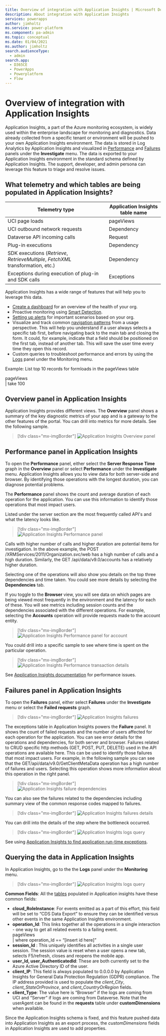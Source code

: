 ```yaml
---
title: Overview of integration with Application Insights | Microsoft Docs
description: About integration with Application Insights
services: powerapps
author: jimholtz
ms.service: power-platform
ms.component: pa-admin
ms.topic: conceptual
ms.date: 01/04/2021
ms.author: jimholtz
search.audienceType: 
  - admin
search.app:
  - D365CE
  - PowerApps
  - Powerplatform
  - Flow
---
```

# Overview of integration with Application Insights

Application Insights, a part of the Azure monitoring ecosystem, is widely used within the enterprise landscape for monitoring and diagnostics. Data already collected from a specific tenant or environment will be pushed to your own Application Insights environment. The data is stored in Log Analytics by Application Insights and visualized in [Performance](https://docs.microsoft.com/azure/azure-monitor/learn/tutorial-performance) and [Failures](https://docs.microsoft.com/azure/azure-monitor/learn/tutorial-runtime-exceptions) panels under the **Investigate** menu. The data is exported to your Application Insights environment in the standard schema defined by Application Insights. The support, developer, and admin persona can leverage this feature to triage and resolve issues.

## What telemetry and which tables are being populated in Application Insights? 

|Telemetry type  |Application Insights table name  |
|---------|---------|
|UCI page loads      | pageViews        |
|UCI outbound network requests     | Dependency        |
|Dataverse API incoming calls     | Request        |
|Plug-in executions     | Dependency        |
|SDK executions (*Retrieve*, *RetrieveMultiple*, *FetchXML* transformation, etc.)     | Dependency        |
|Exceptions during execution of plug-in and SDK calls     | Exceptions       |

Application Insights has a wide range of features that will help you to leverage this data.

- [Create a dashboard](https://docs.microsoft.com/azure/azure-monitor/learn/tutorial-logs-dashboards) for an overview of the health of your org.
- Proactive monitoring using [Smart Detection](https://docs.microsoft.com/azure/azure-monitor/app/proactive-diagnostics).
- [Setting up alerts](https://docs.microsoft.com/azure/azure-monitor/learn/tutorial-alert) for important scenarios based on your org.
- Visualize and track common [navigation patterns](https://docs.microsoft.com/azure/azure-monitor/app/usage-flows) from a usage perspective. This will help you understand if a user always selects a specific tab first, before navigating back to the main tab and closing the form. It could, for example, indicate that a field should be positioned on the first tab, instead of another tab. This will save the user time every time they open this record.
- Custom queries to troubleshoot performance and errors by using the [Logs](https://docs.microsoft.com/azure/azure-monitor/log-query/log-query-overview) panel under the Monitoring menu.

Example: List top 10 records for formloads in the pageViews table 

pageViews<br />
| take 100

## Overview panel in Application Insights

Application Insights provides different views. The **Overview** panel shows a summary of the key diagnostic metrics of your app and is a gateway to the other features of the portal. You can drill into metrics for more details. See the following sample.

> [!div class="mx-imgBorder"] 
> ![Application Insights Overview panel](media/application-insights-overview.png "Application Insights Overview panel")

## Performance panel in Application Insights

To open the **Performance** panel, either select the **Server Response Time** graph in the **Overview** panel or select **Performance** under the **Investigate** menu. Application Insights allows you to view data for both server-side and browser. By identifying those operations with the longest duration, you can diagnose potential problems.

The **Performance** panel shows the count and average duration of each operation for the application. You can use this information to identify those operations that most impact users.

Listed under the server section are the most frequently called API's and what the latency looks like. 

> [!div class="mx-imgBorder"] 
> ![Application Insights Performance panel](media/application-insights-performance.png "Application Insights Performance panel")

Calls with higher number of calls and higher duration are potential items for investigation. In the above example, the POST /XRMServices/2011/Organization.svc/web has a high number of calls and a high duration.  Similarly, the GET /api/data/v9.0/accounts has a relatively higher duration. 

Selecting one of the operations will also show you details on the top three dependencies and time taken. You could see more details by selecting the **Dependencies** tab. 

If you toggle to the **Browser** view, you will see data on which pages are being viewed most frequently in the environment and the latency for each of these. You will see metrics including session counts and the dependencies associated with the different operations. For example, selecting the **Accounts** operation will provide requests made to the account entity.

> [!div class="mx-imgBorder"] 
> ![Application Insights Performance panel for account](media/application-insights-performance-account.png "Application Insights Performance panel for account")

You could drill into a specific sample to see where time is spent on the particular operation. 

> [!div class="mx-imgBorder"] 
> ![Application Insights Performance transaction details](media/application-insights-performance-transaction-details.png "Application Insights Performance transaction details")

See [Application Insights documentation](https://docs.microsoft.com/azure/azure-monitor/learn/tutorial-performance) for performance issues.

## Failures panel in Application Insights

To open the **Failures** panel, either select **Failures** under the **Investigate** menu or select the **Failed requests** graph.

> [!div class="mx-imgBorder"] 
> ![Application Insights failures](media/application-insights-failures.png "Application Insights failures")

The exceptions table in Application Insights powers the **Failure** panel. It shows the count of failed requests and the number of users affected for each operation for the application. You can see error details for the operations and dependencies, for both server and browser.  Failures related to CRUD specific http methods (GET, POST, PUT, DELETE) used in the API operations are available here. This can be used to identify those failures that most impact users. For example, in the following sample you can see that the GET/api/data/v9.0/GetClientMetaData operation has a high number of failures and users. Selecting this operation shows more information about this operation in the right panel.  

> [!div class="mx-imgBorder"] 
> ![Application Insights failure dependencies](media/application-insights-failures-dependencies.png "Application Insights failure dependencies")

You can also see the failures related to the dependencies including summary view of the common response codes mapped to failures.

> [!div class="mx-imgBorder"] 
> ![Application Insights failures details](media/application-insights-failures-details.png "Application Insights failures details")

You can drill into the details of the step where the bottleneck occurred.

> [!div class="mx-imgBorder"] 
> ![Application Insights logs query](media/application-insights-logs-query.png "Application Insights log query")

See using [Application Insights to find application run-time exceptions](https://docs.microsoft.com/azure/azure-monitor/learn/tutorial-runtime-exceptions).

## Querying the data in Application Insights 

In Application Insights, go to the the **Logs** panel under the **Monitoring** menu.

> [!div class="mx-imgBorder"] 
> ![Application Insights logs query](media/application-insights-logs-query.png "Application Insights log query")

**Common Fields**: All the [tables](#what-telemetry-and-which-tables-are-being-populated-in-application-insights) populated in Application insights have these common fields:

- **cloud_RoleInstance**: For events emitted as a part of this effort, this field will be set to “CDS Data Export” to ensure they can be identified versus other events in the same Application Insights environment.
- **operation_Id**: This links together all the operations in a single interaction - one way to get all related events to a failing event.<br/>
  pageViews <br />
  | where operation_Id == “[insert id here]”
- **session_Id** : This uniquely identifies all activities in a single user session. The session value is reset when a user opens a new tab, selects F5/refresh, closes and reopens the mobile app.
- **user_Id, user_AuthenticatedId**: These are both currently set to the Azure Active Directory ID of the user. 
- **client_IP**: This field is always populated to 0.0.0.0 by Application Insights for General Data Protection Regulation (GDPR) compliance. The IP address provided is used to populate the *client_City*, *client_StateOrProvince*, and *client_CountryOrRegion* fields.
- **client_Type**: The value here is “Browser” if the logs are coming from UCI and “Server” if logs are coming from Dataverse. Note that the userAgent can be found in the **requests** table under **customDimensions** when available.

Since the Application Insights schema is fixed, and this feature pushed data into Application Insights as an export process, the *customDimensions* fields in Application Insights are used to add properties. 




